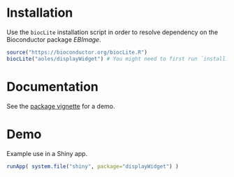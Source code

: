 # Installation

Use the `biocLite` installation script in order to resolve dependency on the Bioconductor package *EBImage*.

```r
source("https://bioconductor.org/biocLite.R")
biocLite("aoles/displayWidget") # You might need to first run `install.packages("devtools")`
```

# Documentation

See the [package vignette](https://rawgit.com/aoles/displayWidget/master/vignettes/vignette.html) for a demo.

# Demo

Example use in a Shiny app.

```r
runApp( system.file("shiny", package="displayWidget") )
```

